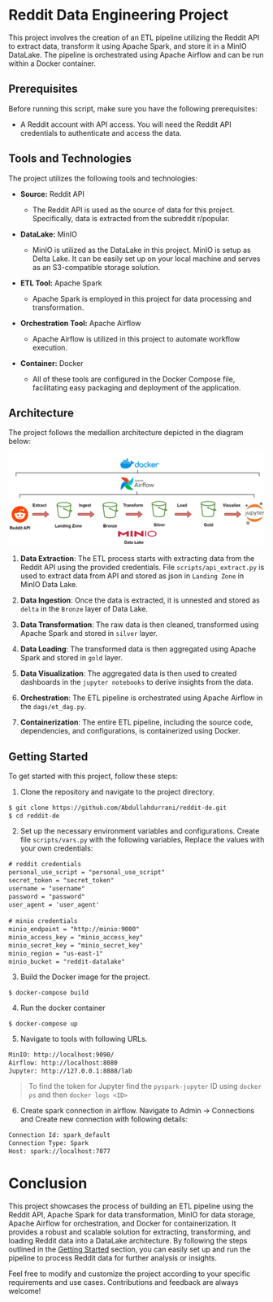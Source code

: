 # Reddit Data Engineering Project

This project involves the creation of an ETL pipeline utilizing the Reddit API to extract data, transform it using Apache Spark, and store it in a MinIO DataLake. The pipeline is orchestrated using Apache Airflow and can be run within a Docker container.

## Prerequisites
Before running this script, make sure you have the following prerequisites:
- A Reddit account with API access. You will need the Reddit API credentials to authenticate and access the data.

## Tools and Technologies
The project utilizes the following tools and technologies:

* **Source:** Reddit API
  - The Reddit API is used as the source of data for this project. Specifically, data is extracted from the subreddit r/popular.

* **DataLake:** MinIO
  - MinIO is utilized as the DataLake in this project. MinIO is setup as Delta Lake. It can be easily set up on your local machine and serves as an S3-compatible storage solution.

* **ETL Tool:** Apache Spark
  - Apache Spark is employed in this project for data processing and transformation.

* **Orchestration Tool:** Apache Airflow
  - Apache Airflow is utilized in this project to automate workflow execution.

* **Container:** Docker
  - All of these tools are configured in the Docker Compose file, facilitating easy packaging and deployment of the application.

## Architecture
The project follows the medallion architecture depicted in the diagram below:

![architecture](etl.png)

1. **Data Extraction**: The ETL process starts with extracting data from the Reddit API using the provided credentials. File `scripts/api_extract.py` is used to extract data from API and stored as json in `Landing Zone` in MinIO Data Lake.

2. **Data Ingestion**: Once the data is extracted, it is unnested and stored as `delta` in the `Bronze` layer of Data Lake.

3. **Data Transformation**: The raw data is then cleaned, transformed using Apache Spark and stored in `silver` layer.

4. **Data Loading**: The transformed data is then aggregated using Apache Spark and stored in `gold` layer.

5. **Data Visualization**: The aggregated data is then used to created dashboards in the `jupyter notebooks` to derive insights from the data.

6. **Orchestration**: The ETL pipeline is orchestrated using Apache Airflow in the `dags/et_dag.py`.

7. **Containerization**: The entire ETL pipeline, including the source code, dependencies, and configurations, is containerized using Docker.

## Getting Started
To get started with this project, follow these steps:

1. Clone the repository and navigate to the project directory.

```
$ git clone https://github.com/Abdullahdurrani/reddit-de.git
$ cd reddit-de
```

2. Set up the necessary environment variables and configurations. Create file `scripts/vars.py` with the following variables, Replace the values with your own credentials:
```
# reddit credentials
personal_use_script = "personal_use_script"
secret_token = "secret_token"
username = "username"
password = "password"
user_agent = 'user_agent'

# minio credentials
minio_endpoint = "http://minio:9000"
minio_access_key = "minio_access_key"
minio_secret_key = "minio_secret_key"
minio_region = "us-east-1"
minio_bucket = "reddit-datalake"
```

3. Build the Docker image for the project.
```
$ docker-compose build
```

4. Run the docker container
```
$ docker-compose up
```

5. Navigate to tools with following URLs.
```
MinIO: http://localhost:9090/
Airflow: http://localhost:8080
Jupyter: http://127.0.0.1:8888/lab
```
> To find the token for Jupyter find the `pyspark-jupyter` ID using `docker ps` and then `docker logs <ID>`

6. Create spark connection in airflow.
Navigate to Admin -> Connections and Create new connection with following details:
```
Connection Id: spark_default
Connection Type: Spark
Host: spark://localhost:7077
```

# Conclusion
This project showcases the process of building an ETL pipeline using the Reddit API, Apache Spark for data transformation, MinIO for data storage, Apache Airflow for orchestration, and Docker for containerization. It provides a robust and scalable solution for extracting, transforming, and loading Reddit data into a DataLake architecture. By following the steps outlined in the [Getting Started](#getting-started) section, you can easily set up and run the pipeline to process Reddit data for further analysis or insights.

Feel free to modify and customize the project according to your specific requirements and use cases. Contributions and feedback are always welcome!